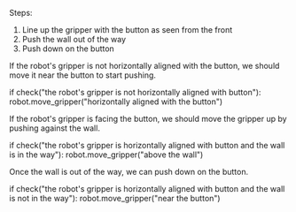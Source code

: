 

Steps:
1. Line up the gripper with the button as seen from the front
2. Push the wall out of the way
3. Push down on the button

If the robot's gripper is not horizontally aligned with the button, we should move it near the button to start pushing.

if check("the robot's gripper is not horizontally aligned with button"):
    robot.move_gripper("horizontally aligned with the button")

If the robot's gripper is facing the button, we should move the gripper up by pushing against the wall.

if check("the robot's gripper is horizontally aligned with button and the wall is in the way"):
    robot.move_gripper("above the wall")

Once the wall is out of the way, we can push down on the button.

if check("the robot's gripper is horizontally aligned with button and the wall is not in the way"):
    robot.move_gripper("near the button")